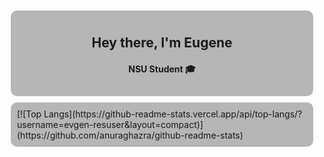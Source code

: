<div>
    <div style="    background-color: rgba(109,109,109,0.49);
                    margin: 10px;
                    padding: 10px;
                    border-radius: 10px;
                    text-align: center; background-image: url('https://i.imgur.com/81h3jML.jpg');
                    background-size: auto;">   
    <h2>Hey there, I'm Eugene</h2>
    <h4>NSU Student 🎓</h4>
    </div>

<div style="background-color: rgba(109,109,109,0.49);
                    margin: 10px;
                    padding: 10px;
                    border-radius: 10px;">
[![Top Langs](https://github-readme-stats.vercel.app/api/top-langs/?username=evgen-resuser&layout=compact)](https://github.com/anuraghazra/github-readme-stats)
</div>

</div>

